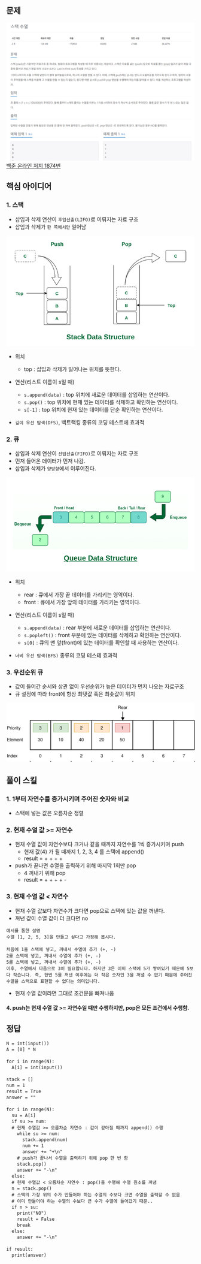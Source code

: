 ## 문제
![Alt text](./img/스택수열.png)   
[백준 온라인 저지 1874번](https://www.acmicpc.net/problem/1874)

## 핵심 아이디어
### 1. 스택
* 삽입과 삭제 연산이 `후입선출(LIFO)`로 이뤄지는 자료 구조
* 삽입과 삭제가 `한 쪽에서만` 일어남

![Alt text](./img/스택.png)  

* 위치
  * top : 삽입과 삭제가 일어나는 위치를 뜻한다.

* 연산(리스트 이름이 s일 때)
  * `s.append(data)` : top 위치에 새로운 데이터를 삽입하는 연산이다.
  * `s.pop()` : top 위치에 현재 있는 데이터를 삭제하고 확인하는 연산이다.
  * `s[-1]` : top 위치에 현재 있는 데이터를 단순 확인하는 연산이다.

* `깊이 우선 탐색(DFS)`, 백트랙킹 종류의 코딩 테스트에 효과적

### 2. 큐
* 삽입과 삭제 연산이 `선입선출(FIFO)`로 이뤄지는 자료 구조
* 먼저 들어온 데이터가 먼저 나감.
* 삽입과 삭제가 `양방향`에서 이루어진다.

![Alt text](./img/큐.png)   

* 위치
  * rear : 큐에서 가장 끝 데이터를 가리키는 영역이다.
  * front : 큐에서 가장 앞의 데이터를 가리키는 영역이다.

* 연산(리스트 이름이 s일 때)
  * `s.append(data)` : rear 부분에 새로운 데이터를 삽입하는 연산이다.
  * `s.popleft()` : front 부분에 있는 데이터를 삭제하고 확인하는 연산이다.
  * `s[0]` : 큐의 맨 앞(front)에 있는 데이터를 확인할 때 사용하는 연산이다.

* `너비 우선 탐색(BFS)` 종류의 코딩 테스테 효과적

### 3. 우선순위 큐
 * 값이 들어간 순서와 상관 없이 우선순위가 높은 데이터가 먼저 나오는 자료구조
 * 큐 설정에 따라 front에 항상 최댓값 혹은 최솟값이 위치

![Alt text](./img/우선순위큐.svg)  


## 풀이 스킬
### 1. 1부터 자연수를 증가시키며 주어진 숫자와 비교
 * 스택에 넣는 값은 오름차순 정렬
### 2. 현재 수열 값 >= 자연수
 * 현재 수열 값이 자연수보다 크거나 같을 때까지 자연수를 1씩 증가시키며 push
   * 현재 값(4) 가 될 때까지 1, 2, 3, 4 를 스택에 append()
   * result = + + + +
 * push가 끝나면 수열을 출력하기 위해 마지막 1회만 pop
   * 4 꺼내기 위해 pop
   * result = + + + + -

### 3. 현재 수열 값 < 자연수
 * 현재 수열 값보다 자연수가 크다면 pop으로 스택에 있는 값을 꺼낸다.
 * 꺼낸 값이 수열 값이 더 크다면 no
```
예시를 통한 설명
수열 [1, 2, 5, 3]을 만들고 싶다고 가정해 봅시다.

처음에 1을 스택에 넣고, 꺼내서 수열에 추가 (+, -)
2를 스택에 넣고, 꺼내서 수열에 추가 (+, -)
5를 스택에 넣고, 꺼내서 수열에 추가 (+, -)
이후, 수열에서 다음으로 3이 필요합니다. 하지만 3은 이미 스택에 5가 쌓여있기 때문에 5보다 작습니다. 즉, 한번 5를 꺼낸 이후에는 더 작은 숫자인 3을 꺼낼 수 없기 때문에 주어진 수열을 스택으로 표현할 수 없다는 의미입니다.
```

 * 현재 수열 값이라면 그대로 조건문을 빠져나옴

#### 4. push는 현재 수열 값 >= 자연수일 때만 수행하지만, pop은 모든 조건에서 수행함.
 

## 정답
```
N = int(input())
A = [0] * N

for i in range(N):
  A[i] = int(input())

stack = []
num = 1
result = True
answer = ""

for i in range(N):
  su = A[i]
  if su >= num:
  # 현재 수열값 >= 오름차순 자연수 : 값이 같아질 때까지 append() 수행
    while su >= num:
      stack.append(num)
      num += 1
      answer += "+\n"
    # push가 끝나서 수열을 출력하기 위해 pop 한 번 함
    stack.pop()
    answer += "-\n"
  else:
  # 현재 수열값 < 오름차순 자연수 : pop()을 수행해 수열 원소를 꺼냄
  n = stack.pop()
  # 스택의 가장 위의 수가 만들어야 하는 수열의 수보다 크면 수열을 출력할 수 없음
  # 이미 만들어야 하는 수열의 수보다 큰 수가 수열에 들어갔기 때문..
  if n > su:
    print("NO")
    result = False
    break
  else:
    answer += "-\n"

if result:
  print(answer)
```
